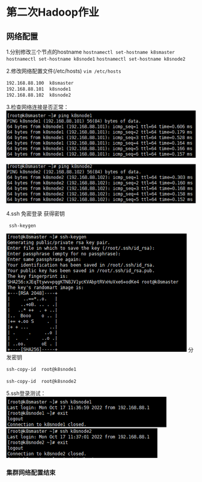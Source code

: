 # 第二次Hadoop作业 
## 网络配置


1.分别修改三个节点的hostname
`hostnamectl set-hostname k8smaster`
`hostnamectl set-hostname k8snode1`
`hostnamectl set-hostname k8snode2`

2.修改网络配置文件(/etc/hosts)
`vim /etc/hosts`

```shell
192.168.88.100  k8smaster
192.168.88.101  k8snode1
192.168.88.102  k8snode2
```

3.检查网络连接是否正常：
![输入图片说明](https://raw.githubusercontent.com/dfdbb/MyMakdownPhoto/master/2022/10/24/818h4JmQOGFhzUPH.png)

![输入图片说明](https://raw.githubusercontent.com/dfdbb/MyMakdownPhoto/master/2022/10/24/i8EPQHwgpd0FUndZ.png)

4.ssh 免密登录
获得密钥
```
 ssh-keygen
```
![输入图片说明](https://raw.githubusercontent.com/dfdbb/MyMakdownPhoto/master/2022/10/24/xWifOhO4rToi1Ujf.png)
分发密钥
```
ssh-copy-id  root@k8snode1

ssh-copy-id  root@k8snode2
```

5.ssh登录测试：
![输入图片说明](https://raw.githubusercontent.com/dfdbb/MyMakdownPhoto/master/2022/10/24/Xl5PFDrXC03nLlMk.png)
![输入图片说明](https://raw.githubusercontent.com/dfdbb/MyMakdownPhoto/master/2022/10/24/xP9Ze96au4CwrrrI.png)



### 集群网络配置结束
<!--stackedit_data:
eyJoaXN0b3J5IjpbNzU1NjE5NDEzXX0=
-->